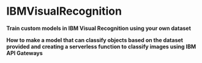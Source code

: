 # IBMVisualRecognition
<b>Train custom models in IBM Visual Recognition using your own dataset<b>
  
How to make a model that can classify objects based on the dataset provided and creating a serverless function to classify images using IBM API Gateways

